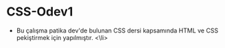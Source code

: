# CSS-Odev1
<ul>
  <li> Bu çalışma patika dev'de bulunan CSS dersi kapsamında HTML ve CSS pekiştirmek için yapılmıştır. <\li>
<ul>
